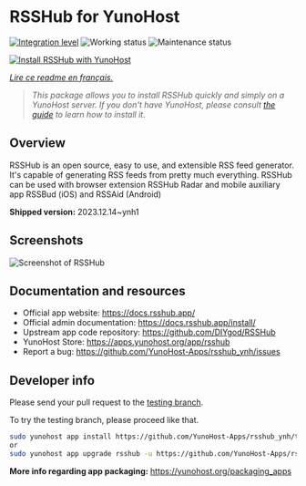 <!--
N.B.: This README was automatically generated by https://github.com/YunoHost/apps/tree/master/tools/README-generator
It shall NOT be edited by hand.
-->

# RSSHub for YunoHost

[![Integration level](https://dash.yunohost.org/integration/rsshub.svg)](https://dash.yunohost.org/appci/app/rsshub) ![Working status](https://ci-apps.yunohost.org/ci/badges/rsshub.status.svg) ![Maintenance status](https://ci-apps.yunohost.org/ci/badges/rsshub.maintain.svg)

[![Install RSSHub with YunoHost](https://install-app.yunohost.org/install-with-yunohost.svg)](https://install-app.yunohost.org/?app=rsshub)

*[Lire ce readme en français.](./README_fr.md)*

> *This package allows you to install RSSHub quickly and simply on a YunoHost server.
If you don't have YunoHost, please consult [the guide](https://yunohost.org/#/install) to learn how to install it.*

## Overview

RSSHub is an open source, easy to use, and extensible RSS feed generator. It's capable of generating RSS feeds from pretty much everything. RSSHub can be used with browser extension RSSHub Radar and mobile auxiliary app RSSBud (iOS) and RSSAid (Android)


**Shipped version:** 2023.12.14~ynh1

## Screenshots

![Screenshot of RSSHub](./doc/screenshots/screenshot.png)

## Documentation and resources

* Official app website: <https://docs.rsshub.app/>
* Official admin documentation: <https://docs.rsshub.app/install/>
* Upstream app code repository: <https://github.com/DIYgod/RSSHub>
* YunoHost Store: <https://apps.yunohost.org/app/rsshub>
* Report a bug: <https://github.com/YunoHost-Apps/rsshub_ynh/issues>

## Developer info

Please send your pull request to the [testing branch](https://github.com/YunoHost-Apps/rsshub_ynh/tree/testing).

To try the testing branch, please proceed like that.

``` bash
sudo yunohost app install https://github.com/YunoHost-Apps/rsshub_ynh/tree/testing --debug
or
sudo yunohost app upgrade rsshub -u https://github.com/YunoHost-Apps/rsshub_ynh/tree/testing --debug
```

**More info regarding app packaging:** <https://yunohost.org/packaging_apps>
